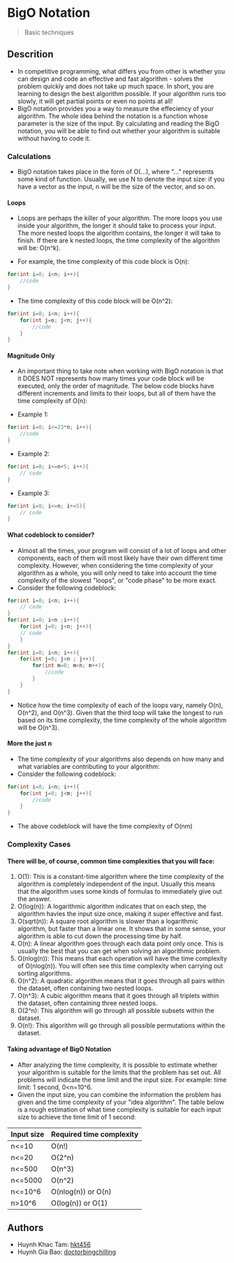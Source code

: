 # BigO Notation
> Basic techniques
## Descrition
- In competitive programming, what differs you from other is whether you can design and code an effective and fast algorithm - solves the problem quickly and does not take up much space. In short, you are learning to design the best algorithm possible. If your algorithm runs too slowly, it will get partial points or even no points at all!
- BigO notation provides you a way to measure the effeciency of your algorithm. The whole idea behind the notation is a function whose parameter is the size of the input. By calculating and reading the BigO notation, you will be able to find out whether your algorithm is suitable without having to code it.

### Calculations
- BigO notation takes place in the form of O(...), where "..." represents some kind of function. Usually, we use N to denote the input size: if you have a vector as the input, n will be the size of the vector, and so on.

#### Loops

- Loops are perhaps the killer of your algorithm. The more loops you use inside your algorithm, the longer it should take to process your input. The more nested loops the algorithm contains, the longer it will take to finish.
If there are k nested loops, the time complexity of the algorithm will be: O(n^k).

- For example, the time complexity of this code block is O(n):
```c++
for(int i=0; i<n; i++){
    //code
}
```
- The time complexity of this code block will be O(n^2):
```c++
for(int i=0; i<n; i++){
    for(int j=o; j<n; j++){
        //code
    }
}
```

#### Magnitude Only
- An important thing to take note when working with BigO notation is that it DOES NOT represents how many times your code block will be executed, only the order of magnitude. The below code blocks have different increments and limits to their loops, but all of them have the time complexity of O(n):

- Example 1:
```c++
for(int i=0; i<=23*n; i++){
    //code
}
```

- Example 2:
```c++
for(int i=0; i<=n+5; i++){
    // code
}
```

- Example 3:
```c++
for(int i=0; i<=n; i+=5){
    // code
}
```
#### What codeblock to consider?
- Almost all the times, your program will consist of a lot of loops and other components, each of them will most likely have their own different time complexity. However, when considering the time complexity of your algorithm as a whole, you will only need to take into account the time complexity of the slowest "loops", or "code phase" to be more exact. 
- Consider the following codeblock:
```c++
for(int i=0; i<n; i++){
    // code
}
for(int i=0; i<n ;i++){
    for(int j=0; j<n; j++){
    // code
    }
}
for(int i=0; i<n; i++){
    for(int j=0; j<n ; j++){
        for(int m=0; m<n; m++){
            //code
        }
    }
}
```
- Notice how the time complexity of each of the loops vary, namely O(n), O(n^2), and O(n^3). Given that the third loop will take the longest to run based on its time complexity, the time complexity of the whole algorithm will be O(n^3).

#### More the just n
- The time complexity of your algorithms also depends on how many and what variables are contributing to your algorithm:
- Consider the following codeblock:
```c++
for(int i=0; i<n; i++){
    for(int j=0; j<m; j++){
        //code
    }
}
```
- The above codeblock will have the time complexity of O(nm)

### Complexity Cases
#### There will be, of course, common time complexities that you will face:
1. O(1): This is a constant-time algorithm where the time complexity of the algorithm is completely independent of the input. Usually this means that the algorithm uses some kinds of formulas to immediately give out the answer.
2. O(log(n)): A logarithmic algorithm indicates that on each step, the algorithm havles the input size once, making it super effective and fast. 
3. O(sqrt(n)): A square root algorithm is slower than a logarithmic algorithm, but faster than a linear one. It shows that in some sense, your algorithm is able to cut down the processing time by half.
4. O(n): A linear algorithm goes through each data point only once. This is usually the best that you can get when solving an algorithmic problem.
5. O(nlog(n)): This means that each operation will have the time complexity of O(nlog(n)). You will often see this time complexity when carrying out sorting algorithms.
6. O(n^2): A quadratic algorithm means that it goes through all pairs within the dataset, often containing two nested loops.
7. O(n^3): A cubic algorithm means that it goes through all triplets within the dataset, often containing three nested loops. 
8. O(2^n): This algorithm will go through all possible subsets within the dataset.
9. O(n!): This algorithm will go through all possible permutations within the dataset. 
#### Taking advantage of BigO Notation
- After analyzing the time complexity, it is possible to estimate whether your algorithm is suitable for the limits that the problem has set out. All problems will indicate the time limit and the input size. For example: time limit: 1 second, 0<n=10^6.
- Given the input size, you can combine the information the problem has given and the time complexity of your "idea algorithm". The table below is a rough estimation of what time complexity is suitable for each input size to achieve the time limit of 1 second:

|Input size |Required time complexity|
|-----------|------------------------|
|n<=10      |O(n!)                   |
|n<=20      |O(2^n)                  |
|n<=500     |O(n^3)                  |
|n<=5000    |O(n^2)                  |
|n<=10^6    |O(nlog(n)) or O(n)      |
|n>10^6     |O(log(n)) or O(1)       |

## Authors
- Huynh Khac Tam: [hkt456](https://github.com/doctorbingchilling)
- Huynh Gia Bao: [doctorbingchilling](https://github.com/doctorbingchilling)
